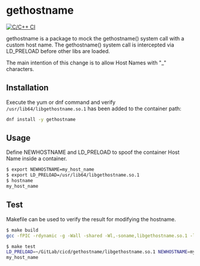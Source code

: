 # gethostname

[![C/C++ CI](https://github.com/elulcao/gethostname/actions/workflows/c-cpp.yml/badge.svg)](https://github.com/elulcao/gethostname/actions/workflows/c-cpp.yml)

gethostname is a package to mock the gethostname() system call with a custom host name. The gethostname() system call is intercepted via LD_PRELOAD before other libs are loaded.

The main intention of this change is to allow Host Names with "_" characters.

## Installation

Execute the yum or dnf command and verify `/usr/lib64/libgethostname.so.1` has been added to the container path:

```bash
dnf install -y gethostname
```

## Usage

Define NEWHOSTNAME and LD_PRELOAD to spoof the container Host Name inside a container.

```bash
$ export NEWHOSTNAME=my_host_name
$ export LD_PRELOAD=/usr/lib64/libgethostname.so.1
$ hostname
my_host_name
```

## Test

Makefile can be used to verify the result for modifying the hostname.

```bash
$ make build
gcc -fPIC -rdynamic -g -Wall -shared -Wl,-soname,libgethostname.so.1 -lc -ldl -o libgethostname.so.1 gethostname.c

$ make test
LD_PRELOAD=~/GitLab/cicd/gethostname/libgethostname.so.1 NEWHOSTNAME=my_host_name hostname
my_host_name
```